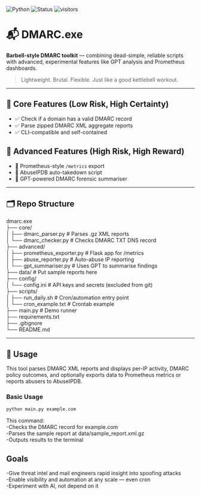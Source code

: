 ![Python](https://img.shields.io/badge/python-3.8%2B-blue)
![Status](https://img.shields.io/badge/status-active-brightgreen)
![visitors](https://visitor-badge.glitch.me/badge?page_id=github.com/FoxSecIntel/dmarc.exe)


# 📬 DMARC.exe

**Barbell-style DMARC toolkit** — combining dead-simple, reliable scripts with advanced, experimental features like GPT analysis and Prometheus dashboards.

> Lightweight. Brutal. Flexible. Just like a good kettlebell workout.

---

## 🧱 Core Features (Low Risk, High Certainty)

- ✅ Check if a domain has a valid DMARC record
- ✅ Parse zipped DMARC XML aggregate reports
- ✅ CLI-compatible and self-contained

## 🚀 Advanced Features (High Risk, High Reward)

- 🚀 Prometheus-style `/metrics` export
- 🚀 AbuseIPDB auto-takedown script
- 🚀 GPT-powered DMARC forensic summariser

---

## 🗂 Repo Structure

dmarc.exe  
├── core/  
│ ├── dmarc_parser.py # Parses .gz XML reports  
│ └── dmarc_checker.py # Checks DMARC TXT DNS record  
├── advanced/  
│ ├── prometheus_exporter.py # Flask app for /metrics  
│ ├── abuse_reporter.py # Auto-abuse IP reporting  
│ └── gpt_summariser.py # Uses GPT to summarise findings  
├── data/ # Put sample reports here  
├── config/  
│ └── config.ini # API keys and secrets (excluded from git)  
├── scripts/  
│ ├── run_daily.sh # Cron/automation entry point  
│ └── cron_example.txt # Crontab example  
├── main.py # Demo runner  
├── requirements.txt  
├── .gitignore  
└── README.md  

---

## 🧪 Usage

This tool parses DMARC XML reports and displays per-IP activity, DMARC policy outcomes, and optionally exports data to Prometheus metrics or reports abusers to AbuseIPDB.

### Basic Usage

```bash
python main.py example.com
```
This command:  
-Checks the DMARC record for example.com  
-Parses the sample report at data/sample_report.xml.gz  
-Outputs results to the terminal  

## Goals
-Give threat intel and mail engineers rapid insight into spoofing attacks  
-Enable visibility and automation at any scale — even cron  
-Experiment with AI, not depend on it  
